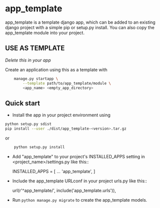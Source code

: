 # app_template

app_template is a template django app, which can be added to an existing 
django project with a simple pip or setup.py install. You can also copy 
the app_template module into your project.

## USE AS TEMPLATE

*Delete this in your app*

Create an application using this as a template with 

```bash
    manage.py startapp \
        --template path/to/app_template/module \
        <app_name> <empty_app_directory>
```

## Quick start

- Install the app in your project environment using 

```bash
python setup.py sdist
pip install --user ./dist/app_template-<version>.tar.gz
```
    
or

```bash    
    python setup.py install
```

- Add "app_template" to your project's INSTALLED_APPS setting in 
 <project_name>/settings.py like this::

    INSTALLED_APPS = [
        ...
        'app_template',
    ]

- Include the app_template URLconf in your project urls.py like this::

    url(r'^app_template/', include('app_template.urls')),

- Run `python manage.py migrate` to create the app_template models.

